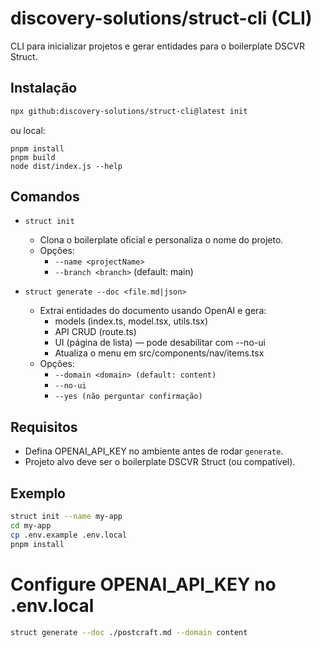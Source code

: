 # discovery-solutions/struct-cli (CLI)

CLI para inicializar projetos e gerar entidades para o boilerplate DSCVR Struct.

## Instalação
```bash
npx github:discovery-solutions/struct-cli@latest init
```

ou local:
```
pnpm install
pnpm build
node dist/index.js --help
```

## Comandos

- ```struct init```
  - Clona o boilerplate oficial e personaliza o nome do projeto.
  - Opções:
    - ```--name <projectName>```
    - ```--branch <branch>``` (default: main)

- ```struct generate --doc <file.md|json>```
  - Extrai entidades do documento usando OpenAI e gera:
    - models (index.ts, model.tsx, utils.tsx)
    - API CRUD (route.ts)
    - UI (página de lista) — pode desabilitar com --no-ui
    - Atualiza o menu em src/components/nav/items.tsx
  - Opções:
    - ```--domain <domain> (default: content)```
    - ```--no-ui```
    - ```--yes (não perguntar confirmação)```

## Requisitos
- Defina OPENAI_API_KEY no ambiente antes de rodar `generate`.
- Projeto alvo deve ser o boilerplate DSCVR Struct (ou compatível).

## Exemplo
```bash
struct init --name my-app
cd my-app
cp .env.example .env.local
pnpm install
```

# Configure OPENAI_API_KEY no .env.local
```bash
struct generate --doc ./postcraft.md --domain content
```